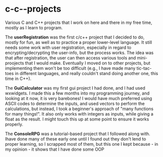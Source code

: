 # c-c--projects
Various C and C++ projects that I work on here and there in my free time, mostly as I learn to program.

The **userRegistration** was the first c/c++ project that I decided to do, mostly for fun, as well as to practice a proper lower-level language.
It still needs some work with user registration, especially in regard to encrypting/decrypting the user-info, but the process works.
The idea was that after registration, the user can then access various tools and mini-proojects that I would make. Eventually I moved on to other projects, but implementing them won't be too difficult (e.g., I have made many tic-tac-toes in different languages, and really couldn't stand doing another one, this time in C++).

The **GuiCalculator** was my first gui project I had done, and I had used wxwidgets. I made this a few months into my programming journey, and looking at it now, it is very barebones! I would have much preferred using ASCII codes to determine the inputs, and used vectors to perform the calculations, but instead, I took a beginner's approach of "many functions for many things!". It also only works with integers as inputs, while giving a float as the result. I might touch this up at some point to ensure it works properly.

The **ConsoleRPG** was a tutorial-based project that I followed along with. Ihave done many of these early one until I found out they don't lend to proper learning, so I scrapped most of them, but this one I kept because - in my opinion - it shows that I have done some OOP
